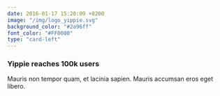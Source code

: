 ```yaml
---
date: 2016-01-17 15:20:09 +0200
image: "/img/logo_yippie.svg"
background_color: "#2a96ff"
font_color: "#FF0000"
type: "card-left"
---
```

### **Yippie reaches 100k users**

Mauris non tempor quam, et lacinia sapien. Mauris accumsan eros eget libero.
